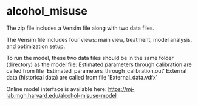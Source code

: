 # alcohol_misuse

The zip file includes a Vensim file along with two data files. 

The Vensim file includes four views: main view, treatment, model analysis, and optimization setup.

To run the model, these two data files should be in the same folder (directory) as the model file:
 Estimated parameters through calibration are called from file 'Estimated_parameters_through_calibration.out'
 External data (historical data) are called from file 'External_data.vdfx'
  
  
  Online model interface is available here: https://mj-lab.mgh.harvard.edu/alcohol-misuse-model
